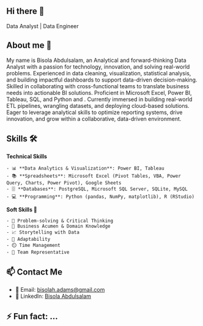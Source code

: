 ## Hi there 👋
Data Analyst | Data Engineer 

## About me 💬
My name is Bisola Abdulsalam, an Analytical and forward-thinking Data Analyst with a passion for technology, innovation, and solving real-world problems. Experienced in data cleaning, visualization, statistical analysis, and building impactful dashboards to support data-driven decision-making. Skilled in collaborating with cross-functional teams to translate business needs into actionable BI solutions. Proficient in Microsoft Excel, Power BI, Tableau, SQL, and Python and . Currently immersed in building real-world ETL pipelines, wrangling datasets, and deploying cloud-based solutions. Eager to leverage analytical skills to optimize reporting systems, drive innovation, and grow within a collaborative, data-driven environment.

## Skills 🛠️
  **Technical Skills**
  
    - 📊 **Data Analytics & Visualization**: Power BI, Tableau  
    - 📚 **Spreadsheets**: Microsoft Excel (Pivot Tables, VBA, Power Query, Charts, Power Pivot), Google Sheets  
    - 🗄️ **Databases**: PostgreSQL, Microsoft SQL Server, SQLite, MySQL  
    - 💻 **Programming**: Python (pandas, NumPy, matplotlib), R (RStudio)



  **Soft Skills 🤝**
  
    - 🧠 Problem-solving & Critical Thinking  
    - 💼 Business Acumen & Domain Knowledge  
    - 📈 Storytelling with Data  
    - 🔄 Adaptability
    - ⏲️ Time Management
    - 👥 Team Representative

## 📫 Contact Me

- 📧 Email: [bisolah.adams@gmail.com](mailto:bisolah.adams@gmail.com)  
- 💼 LinkedIn: [Bisola Abdulsalam](https://www.linkedin.com/in/bisola-abdulsalam/)

## ⚡ Fun fact: ...

<!--
**beesorlah-hub/beesorlah-hub** is a ✨ _special_ ✨ repository because its `README.md` (this file) appears on your GitHub profile.

Here are some ideas to get you started:

- 🔭 I’m currently working on ...
- 🌱 I’m currently learning ...
- 👯 I’m looking to collaborate on ...
- 🤔 I’m looking for help with ...
- 💬 Ask me about ...
- 📫 How to reach me: ...
- 😄 Pronouns: ...
- ⚡ Fun fact: ...
-->

